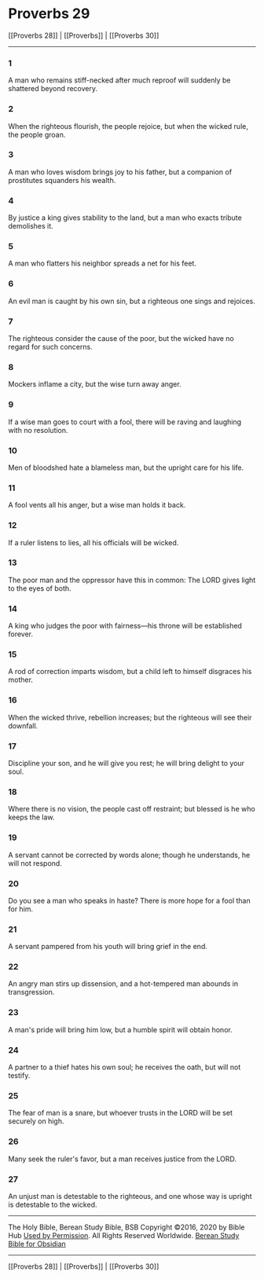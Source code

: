 # Proverbs 29

[[Proverbs 28]] | [[Proverbs]] | [[Proverbs 30]]

---

### 1
A man who remains stiff-necked after much reproof will suddenly be shattered beyond recovery.

### 2
When the righteous flourish, the people rejoice, but when the wicked rule, the people groan.

### 3
A man who loves wisdom brings joy to his father, but a companion of prostitutes squanders his wealth.

### 4
By justice a king gives stability to the land, but a man who exacts tribute demolishes it.

### 5
A man who flatters his neighbor spreads a net for his feet.

### 6
An evil man is caught by his own sin, but a righteous one sings and rejoices.

### 7
The righteous consider the cause of the poor, but the wicked have no regard for such concerns.

### 8
Mockers inflame a city, but the wise turn away anger.

### 9
If a wise man goes to court with a fool, there will be raving and laughing with no resolution.

### 10
Men of bloodshed hate a blameless man, but the upright care for his life.

### 11
A fool vents all his anger, but a wise man holds it back.

### 12
If a ruler listens to lies, all his officials will be wicked.

### 13
The poor man and the oppressor have this in common: The LORD gives light to the eyes of both.

### 14
A king who judges the poor with fairness—his throne will be established forever.

### 15
A rod of correction imparts wisdom, but a child left to himself disgraces his mother.

### 16
When the wicked thrive, rebellion increases; but the righteous will see their downfall.

### 17
Discipline your son, and he will give you rest; he will bring delight to your soul.

### 18
Where there is no vision, the people cast off restraint; but blessed is he who keeps the law.

### 19
A servant cannot be corrected by words alone; though he understands, he will not respond.

### 20
Do you see a man who speaks in haste? There is more hope for a fool than for him.

### 21
A servant pampered from his youth will bring grief in the end.

### 22
An angry man stirs up dissension, and a hot-tempered man abounds in transgression.

### 23
A man's pride will bring him low, but a humble spirit will obtain honor.

### 24
A partner to a thief hates his own soul; he receives the oath, but will not testify.

### 25
The fear of man is a snare, but whoever trusts in the LORD will be set securely on high.

### 26
Many seek the ruler's favor, but a man receives justice from the LORD.

### 27
An unjust man is detestable to the righteous, and one whose way is upright is detestable to the wicked.

---

The Holy Bible, Berean Study Bible, BSB
Copyright ©2016, 2020 by Bible Hub
[Used by Permission](https://berean.bible/terms.htm). All Rights Reserved Worldwide.
[Berean Study Bible for Obsidian](https://github.com/gapmiss/berean-study-bible-for-obsidian)

---

[[Proverbs 28]] | [[Proverbs]] | [[Proverbs 30]]

